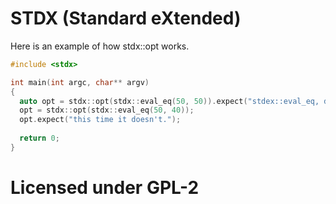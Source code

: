 # STDX (Standard eXtended)

Here is an example of how stdx::opt works.

```cpp
#include <stdx>

int main(int argc, char** argv)
{
  auto opt = stdx::opt(stdx::eval_eq(50, 50)).expect("stdex::eval_eq, does not match!");
  opt = stdx::opt(stdx::eval_eq(50, 40));
  opt.expect("this time it doesn't.");
  
  return 0;
}
```

# Licensed under GPL-2
